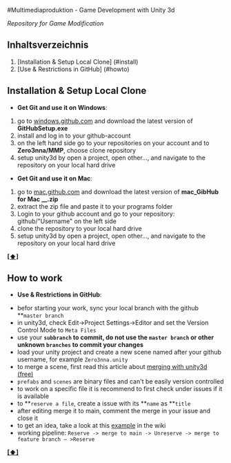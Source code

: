 #Multimediaproduktion - Game Development with Unity 3d

*Repository for Game Modification*

## <a name='TOC'>Inhaltsverzeichnis</a>

  1. [Installation & Setup Local Clone] (#install)
  2. [Use & Restrictions in GitHub] (#howto)

## <a name='install'>Installation & Setup Local Clone</a>

  - **Get Git and use it on Windows**:

  1. go to [windows.github.com](windows.github.com) and download the latest version of **GitHubSetup.exe**
  2. install and log in to your github-account
  3. on the left hand side go to your repositories on your account and to **Zero3nna/MMP**, choose clone repository
  4. setup unity3d by open a project, open other..., and navigate to the repository on your local hard drive

  - **Get Git and use it on Mac**:

  1. go to [mac.github.com](mac.github.com) and download the latest version of **mac_GibHub for Mac __.zip**
  2. extract the zip file and paste it to your programs folder
  3. Login to your github account and go to your repository: github/"Username" on the left side
  4. clone the repository to your local hard drive
  5. setup unity3d by open a project, open other..., and navigate to the repository on your local hard drive

**[[⬆]](#TOC)**

## <a name='how to'>How to work</a>

  - **Use & Restrictions in GitHub**:

  + befor starting your work, sync your local branch with the github **`master branch`
  + in unity3d, check Edit->Project Settings->Editor and set the Version Control Mode to `Meta Files`
  + use your **`subbranch` to commit, do not use the `master branch` or other unknown `branches` to commit your changes**
  + load your unity project and create a new scene named after your github username, for example `Zero3nna.unity`
  + to merge a scene, first read this article about [merging with unity3d (free)](http://devblog.phillipspiess.com/2012/06/17/unity-3-5-free-and-source-control-lessons-learned-from-7dfps/)
  + `prefabs` and `scenes` are binary files and can't be easily version controlled
  + to work on a specific file it is recommend to first check under issues if it is available
  + to **`reserve a file`, create a issue with its **`name` as **`title`
  + after editing merge it to main, comment the merge in your issue and close it
  + to get an idea, take a look at this [example](https://github.com/Zero3nna/Unity/wiki/Reserve-Files) in the wiki
  + working pipeline: `Reserve -> merge to main -> Unreserve -> merge to feature branch – >Reserve`

**[[⬆]](#TOC)**

